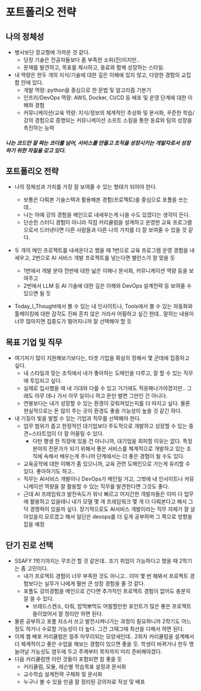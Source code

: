 # 포트폴리오 전략



## 나의 정체성

- 병사보단 장교형에 가까운 것 같다.
  - 당장 기술은 전공자들보다 좀 부족한 소위(진)이지만..
  - 문제를 발견하고, 목표를 제시하고, 동료와 함께 성장하는 스타일.
- 내 역량은 한두 개의 지식/기술에 대한 깊은 이해에 있지 않고, 다양한 경험의 교집합 안에 있다.
  - 개발 역량: python을 중심으로 한 문법 및 알고리즘 기본기
  - 인프라/DevOps 역량: AWS, Docker, CI/CD 등 배포 및 운영 단계에 대한 이해와 경험
  - 커뮤니케이션/교육 역량: 지식/정보의 체계적인 추상화 및 문서화, 꾸준한 학습/강의 경험으로 증명되는 커뮤니케이션 소프트 스킬을 통한 동료와 팀의 성장을 촉진하는 능력

##### 나는 코드만 잘 짜는 코더를 넘어, 서비스를 만들고 조직을 성장시키는 개발자로서 성장하기 위한 자질을 갖고 있다.



## 포트폴리오 전략

- 나의 정체성과 가치를 가장 잘 보여줄 수 있는 형태가 되어야 한다.
  - 보통은 다뤄본 기술스택과 활용해본 경험(프로젝트)을 중심으로 포폴을 쓰는데..
  - 나는 아예 강의 경험을 메인으로 내세우는게 나을 수도 있겠다는 생각이 든다.
  - 단순한 스터디 경험이 아니라 직접 커리큘럼을 설계하고 운영한 교육 프로그램으로서 드러낸다면 다른 사람들과 다른 나의 가치를 더 잘 보여줄 수 있을 것 같다.
- 두 개의 메인 프로젝트를 내세운다고 했을 때 1번으로 교육 프로그램 운영 경험을 내세우고, 2번으로 AI 서비스 개발 프로젝트를 넣는다면 밸런스가 잘 맞을 듯
  - 1번에서 개발 분야 전반에 대한 넓은 이해나 문서화, 커뮤니케이션 역량 등을 보여주고
  - 2번에서 LLM 등 AI 기술에 대한 깊은 이해와 DevOps 설계전략 등 보여줄 수 있으면 될 듯

- Today_I_Thought에서 볼 수 있는 내 인사이트나, Tools에서 볼 수 있는 자동화와 툴메이킹에 대한 감각도 진짜 흔치 않은 거라서 어필하고 싶긴 한데.. 말하는 내용이 너무 많아지면 집중도가 떨어지니까 잘 선택해야 할 듯

  

## 목표 기업 및 직무

- 여기저기 많이 지원해보기보다는, 타겟 기업을 확실히 정해서 몇 군데에 집중하고 싶다.
  - 내 스타일과 맞는 조직에서 내가 좋아하는 도메인을 다루고, 잘 할 수 있는 직무에 투입되고 싶다.
  - 실제로 입사했을 때 내 기대와 다를 수 있고 거기에도 적응해나가야겠지만.. 그래도 아무 데나 가서 아무 일이나 하고 돈만 벌면 그만인 건 아니다.
  - 연봉보다는 내가 성장할 수 있는 환경이 갖춰져있는지를 더 따지고 싶다. 물론 현실적으로는 돈 많이 주는 곳이 환경도 좋을 가능성이 높을 것 같긴 하다.
- 내 기질이 빛을 발할 수 있는 기업과 직무를 선택해야 한다.
  - 업무 범위가 좁고 한정적인 대기업보다 주도적으로 개발하고 성장할 수 있는 중견~스타트업이 더 잘 어울릴 수 있다.
    - 다만 평생 한 직장에 있을 건 아니니까, 대기업을 회피할 이유는 없다. 특정 분야의 전문가가 되기 위해서 좋은 서비스를 체계적으로 개발하고 있는 조직에 속해서 배우는게 주니어 단계에서는 더 좋은 경험이 될 수도 있다.
  - 교육공학에 대한 이해가 좀 있으니까, 교육 관련 도메인으로 가는게 유리할 수 있다. 좋아하기도 하고..
  - 직무는 AI서비스 개발이나 DevOps가 메인일 거고, 그밖에 내 인사이트나 커뮤니케이션 역량을 잘 활용할 수 있는 직무를 발견한다면 그것도 좋다.
  - 근데 AI 프레임워크 발전속도가 워낙 빠르고 어지간한 개발자들은 이미 다 업무에 활용하고 있을테니 내가 모델 몇 개 프레임워크 몇 개 더 다뤄본다고 해서 그닥 경쟁력이 있을까 싶다. 장기적으로도 AI서비스 개발이라는 직무 자체가 잘 살아있을지 모르겠고 해서 일단은 devops를 더 깊게 공부하며 그 쪽으로 방향을 잡을 예정



## 단기 진로 선택

- SSAFY 1학기까지는 무조건 할 것 같은데.. 조기 취업이 가능하다고 했을 때 2학기는 좀 고민이다.
  - 내가 프로젝트 경험이 너무 부족한 것도 아니고.. 이미 몇 번 해봐서 프로젝트 경험보다는 실무가 나에게 훨씬 큰 성장 경험을 줄 것 같다.
  - 포폴도 강의경험을 메인으로 간다면 추가적인 프로젝트 경험이 없어도 충분히 잘 쓸 수 있다.
    - 브레드스캔소, 타줘, 밥먹뽀먹도 어필할만한 포인트가 많은 좋은 프로젝트들이었어서 잘 정리만 하면 된다.
- 물론 공부하고 포폴 자소서 쓰고 발전시켜나가는 과정이 필요하니까 2학기도 어느 정도 하거나 수료할 가능성이 더 높다. 그건 그때그때 최선을 다해서 하면 된다.
- 이제 웹 배포 커리큘럼은 얼추 마무리되는 모양새인데.. 2회차 커리큘럼을 설계해서 더 체계적이고 좋은 수업을 해보는 경험이 있으면 좋을 듯. 학생이 바뀌거나 한두 명 늘어날 가능성도 염두에 두고 주제부터 목차까지 미리 준비해야겠다.
- 다음 커리큘럼엔 이런 것들이 포함되면 참 좋을 듯
  - 커리큘럼, 모듈, 레슨별 학습목표 설정과 문서화
  - 교수학습 설계전략 구체화 및 문서화
  - 누구나 볼 수 있을 만큼 잘 정리된 강의자료 작성 및 배포